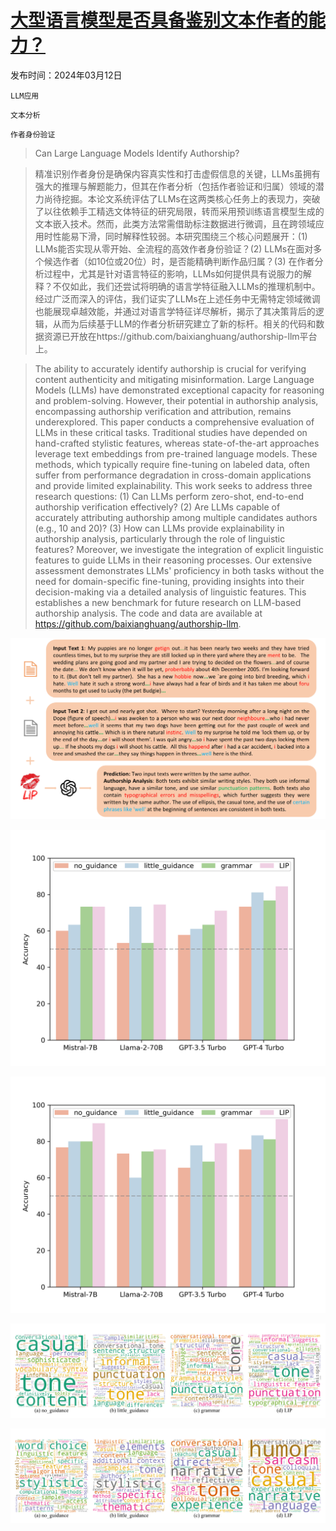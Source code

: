 # [大型语言模型是否具备鉴别文本作者的能力？](https://arxiv.org/abs/2403.08213)

发布时间：2024年03月12日

`LLM应用`

`文本分析`

`作者身份验证`

> Can Large Language Models Identify Authorship?

> 精准识别作者身份是确保内容真实性和打击虚假信息的关键，LLMs虽拥有强大的推理与解题能力，但其在作者分析（包括作者验证和归属）领域的潜力尚待挖掘。本论文系统评估了LLMs在这两类核心任务上的表现力，突破了以往依赖手工精选文体特征的研究局限，转而采用预训练语言模型生成的文本嵌入技术。然而，此类方法常需借助标注数据进行微调，且在跨领域应用时性能易下滑，同时解释性较弱。本研究围绕三个核心问题展开：(1) LLMs能否实现从零开始、全流程的高效作者身份验证？(2) LLMs在面对多个候选作者（如10位或20位）时，是否能精确判断作品归属？(3) 在作者分析过程中，尤其是针对语言特征的影响，LLMs如何提供具有说服力的解释？不仅如此，我们还尝试将明确的语言学特征融入LLMs的推理机制中。经过广泛而深入的评估，我们证实了LLMs在上述任务中无需特定领域微调也能展现卓越效能，并通过对语言学特征详尽解析，揭示了其决策背后的逻辑，从而为后续基于LLM的作者分析研究建立了新的标杆。相关的代码和数据资源已开放在https://github.com/baixianghuang/authorship-llm平台上。

> The ability to accurately identify authorship is crucial for verifying content authenticity and mitigating misinformation. Large Language Models (LLMs) have demonstrated exceptional capacity for reasoning and problem-solving. However, their potential in authorship analysis, encompassing authorship verification and attribution, remains underexplored. This paper conducts a comprehensive evaluation of LLMs in these critical tasks. Traditional studies have depended on hand-crafted stylistic features, whereas state-of-the-art approaches leverage text embeddings from pre-trained language models. These methods, which typically require fine-tuning on labeled data, often suffer from performance degradation in cross-domain applications and provide limited explainability. This work seeks to address three research questions: (1) Can LLMs perform zero-shot, end-to-end authorship verification effectively? (2) Are LLMs capable of accurately attributing authorship among multiple candidates authors (e.g., 10 and 20)? (3) How can LLMs provide explainability in authorship analysis, particularly through the role of linguistic features? Moreover, we investigate the integration of explicit linguistic features to guide LLMs in their reasoning processes. Our extensive assessment demonstrates LLMs' proficiency in both tasks without the need for domain-specific fine-tuning, providing insights into their decision-making via a detailed analysis of linguistic features. This establishes a new benchmark for future research on LLM-based authorship analysis. The code and data are available at https://github.com/baixianghuang/authorship-llm.

![大型语言模型是否具备鉴别文本作者的能力？](../../../paper_images/2403.08213/case.png)

![大型语言模型是否具备鉴别文本作者的能力？](../../../paper_images/2403.08213/verify_blog.png)

![大型语言模型是否具备鉴别文本作者的能力？](../../../paper_images/2403.08213/verify_email.png)

![大型语言模型是否具备鉴别文本作者的能力？](../../../paper_images/2403.08213/word_cloud_verify_blog.png)

![大型语言模型是否具备鉴别文本作者的能力？](../../../paper_images/2403.08213/word_cloud_aa_blog.png)